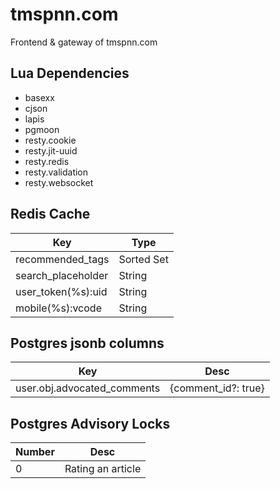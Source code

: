 # tmspnn.com

Frontend & gateway of tmspnn.com

## Lua Dependencies

-   basexx
-   cjson
-   lapis
-   pgmoon
-   resty.cookie
-   resty.jit-uuid
-   resty.redis
-   resty.validation
-   resty.websocket

## Redis Cache

| Key                | Type       |
| ------------------ | ---------- |
| recommended_tags   | Sorted Set |
| search_placeholder | String     |
| user_token(%s):uid | String     |
| mobile(%s):vcode   | String     |

## Postgres jsonb columns

| Key                         | Desc                |
| --------------------------- | ------------------- |
| user.obj.advocated_comments | {comment_id?: true} |

## Postgres Advisory Locks

| Number | Desc              |
| ------ | ----------------- |
| 0      | Rating an article |
